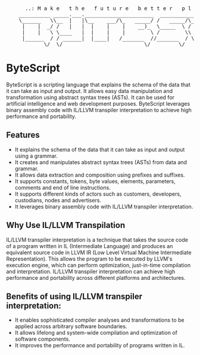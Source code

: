 <dl>
  <pre>
      ..: M a k e   t h e   f u t u r e   b e t t e r   p l a c e   w i t h   W e b A s s e m b l y :..
    __________ _____.___.______________________  __________________ __________ .___ __________ ___________ 
    \______   \\__  |   |\__    ___/\_   _____/ /   _____/\_   ___ \\______   \|   |\______   \\__    ___/ 
     |    |  _/ /   |   |  |    |    |    __)_  \_____  \ /    \  \/ |       _/|   | |     ___/  |    |    
     |    |   \ \____   |  |    |    |        \ /        \\     \____|    |   \|   | |    |      |    |    
     |______  / / ______|  |____|   /_______  //_______  / \______  /|____|_  /|___| |____|      |____|    
            \/  \/                          \/         \/         \/        \/                             
</pre>
</dl>

# ByteScript

ByteScript is a scripting language that explains the schema of the data that it can take as input and output. It allows easy data manipulation and transformation using abstract syntax trees (ASTs). It can be used for artificial intelligence and web development purposes. ByteScript leverages binary assembly code with IL/LLVM transpiler interpretation to achieve high performance and portability.

## Features
- It explains the schema of the data that it can take as input and output using a grammar.
- It creates and manipulates abstract syntax trees (ASTs) from data and grammar.
- It allows data extraction and composition using prefixes and suffixes.
- It supports constants, tokens, byte values, elements, parameters, comments and end of line instructions.
- It supports different kinds of actors such as customers, developers, custodians, nodes and advertisers.
- It leverages binary assembly code with IL/LLVM transpiler interpretation.

## Why Use IL/LLVM Transpilation
IL/LLVM transpiler interpretation is a technique that takes the source code of a program written in IL (Intermediate Language) and produces an equivalent source code in LLVM IR (Low Level Virtual Machine Intermediate Representation). This allows the program to be executed by LLVM's execution engine, which can perform optimization, just-in-time compilation and interpretation. IL/LLVM transpiler interpretation can achieve high performance and portability across different platforms and architectures.

## Benefits of using IL/LLVM transpiler interpretation:
- It enables sophisticated compiler analyses and transformations to be applied across arbitrary software boundaries.
- It allows lifelong and system-wide compilation and optimization of software components.
- It improves the performance and portability of programs written in IL.
